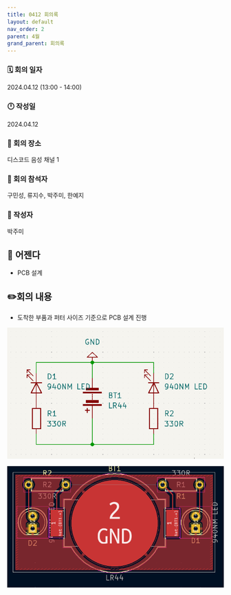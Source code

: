 ```yaml
---
title: 0412 회의록
layout: default
nav_order: 2
parent: 4월
grand_parent: 회의록
---
```


### 🗓️ 회의 일자

2024.04.12
(13:00 - 14:00)

### 🕛 작성일

2024.04.12

### 🚩 회의 장소

디스코드 음성 채널 1

### 🤝 회의 참석자

구민성, 류지수, 박주미, 한예지

### 🙎 작성자

박주미

## 📣 어젠다

- PCB 설계

## ✏️회의 내용

- 도착한 부품과 퍼터 사이즈 기준으로 PCB 설계 진행

![image](/public/m-0409/pcb1.png)
<br/>

![image](/public/m-0409/pcb2.png)
<br/>
